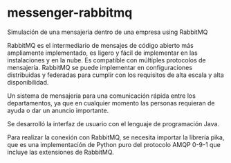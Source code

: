 # messenger-rabbitmq
Simulación de una mensajería dentro de una empresa using RabbitMQ

RabbitMQ es el intermediario de mensajes de código abierto más ampliamente 
implementado, es ligero y fácil de implementar en las instalaciones y en la nube. Es 
compatible con múltiples protocolos de mensajería. RabbitMQ se puede implementar en 
configuraciones distribuidas y federadas para cumplir con los requisitos de alta escala y alta 
disponibilidad.

Un  sistema de mensajería para una comunicación rápida entre los departamentos, ya que 
en cualquier momento las personas requieran de ayuda o dar un anuncio importante.

Se desarrolló la interfaz de usuario con el lenguaje de programación 
Java.

Para realizar la conexión con RabbitMQ, se necesita importar la librería pika, que es 
una implementación de Python puro del protocolo AMQP 0-9-1 que incluye las extensiones 
de RabbitMQ.

